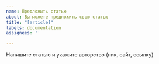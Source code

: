 ```yaml
---
name: Предложить статью
about: Вы можете предложить свою статью
title: "[article]"
labels: documentation
assignees: ''

---
```


Напишите статью и укажите авторство (ник, сайт, ссылку)
